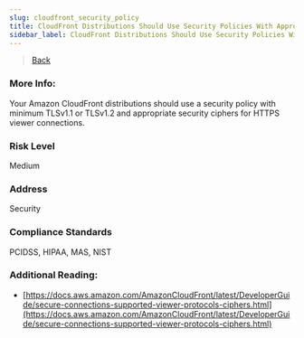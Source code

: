 ```yaml
---
slug: cloudfront_security_policy
title: CloudFront Distributions Should Use Security Policies With Appropriate Version And Ciphers
sidebar_label: CloudFront Distributions Should Use Security Policies With Appropriate Version And Ciphers
---
```

> [Back](../../cloudfrontmonitoring)

### More Info:
Your Amazon CloudFront distributions should use a security policy with minimum TLSv1.1 or TLSv1.2 and appropriate security ciphers for HTTPS viewer connections.

### Risk Level
Medium

### Address
Security

### Compliance Standards
PCIDSS, HIPAA, MAS, NIST

### Additional Reading:
- [https://docs.aws.amazon.com/AmazonCloudFront/latest/DeveloperGuide/secure-connections-supported-viewer-protocols-ciphers.html](https://docs.aws.amazon.com/AmazonCloudFront/latest/DeveloperGuide/secure-connections-supported-viewer-protocols-ciphers.html) 

